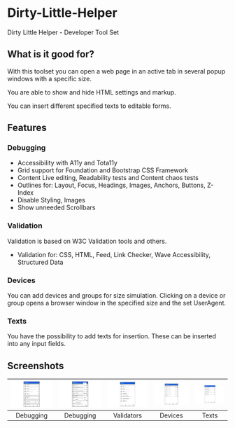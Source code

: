# Dirty-Little-Helper

Dirty Little Helper - Developer Tool Set

## What is it good for?

With this toolset you can open a web page in an active tab in several popup windows with a specific size.

You are able to show and hide HTML settings and markup.

You can insert different specified texts to editable forms.

## Features

### Debugging

- Accessibility with A11y and Tota11y
- Grid support for Foundation and Bootstrap CSS Framework
- Content Live editing, Readability tests and Content chaos tests
- Outlines for: Layout, Focus, Headings, Images, Anchors, Buttons, Z-Index
- Disable Styling, Images
- Show unneeded Scrollbars

### Validation

Validation is based on W3C Validation tools and others.

- Validation for: CSS, HTML, Feed, Link Checker, Wave Accessibility, Structured Data

### Devices

You can add devices and groups for size simulation. Clicking on a device or group opens a browser window in the specified size and the set UserAgent.

### Texts

You have the possibility to add texts for insertion. These can be inserted into any input fields.

## Screenshots

| <img src="media/img-001.png" width="200"> | <img src="media/img-005.png" width="200"> | <img src="media/img-002.png" width="200"> | <img src="media/img-003.png" width="200"> | <img src="media/img-004.png" width="200"> |
|:---:|:---:|:---:|:---:|:---:|
| Debugging | Debugging | Validators | Devices | Texts |
